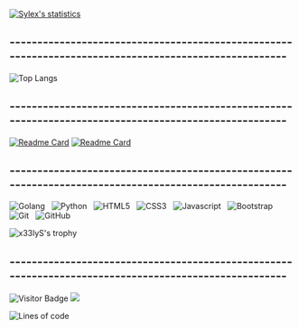[![Sylex's statistics](https://github-readme-stats.vercel.app/api?username=x33lyS&show_icons=true&theme=dark&border_radius=30&hide=issues)](#)

## -----------------------------------------------------------------------------------------------------

![Top Langs](https://github-readme-stats.vercel.app/api/top-langs/?username=x33lyS&hide=TeX&layout=compact&theme=dark&border_radius=30)

## -----------------------------------------------------------------------------------------------------
<a href="https://groupie-tracker-x33lys.herokuapp.com/">![Readme Card](https://github-readme-stats.vercel.app/api/pin/?username=x33lyS&repo=Groupie-tracker&theme=dark&border_radius=30)</a>
<a href="https://github.com/x33lyS/Ascii-art-web">![Readme Card](https://github-readme-stats.vercel.app/api/pin/?username=x33lyS&repo=Ascii-art-web&theme=dark&border_radius=30)</a>

## -----------------------------------------------------------------------------------------------------

![Golang](https://img.shields.io/badge/-Golang-black?logo=go&style=for-the-badge)&nbsp;&nbsp;
![Python](https://img.shields.io/badge/-Python-black?logo=python&style=for-the-badge)&nbsp;&nbsp;
![HTML5](https://img.shields.io/badge/-HTML5-black?logo=html5&style=for-the-badge)&nbsp;&nbsp;
![CSS3](https://img.shields.io/badge/-CSS3-black?logo=css3&style=for-the-badge)&nbsp;&nbsp;
![Javascript](https://img.shields.io/badge/-Javascript-black?logo=javascript&style=for-the-badge)&nbsp;&nbsp;
![Bootstrap](https://img.shields.io/badge/-Bootstrap-black?logo=bootstrap&style=for-the-badge)&nbsp;&nbsp;
![Git](https://img.shields.io/badge/-Git-black?logo=git&style=for-the-badge)&nbsp;&nbsp;
![GitHub](https://img.shields.io/badge/-GitHub-black?logo=github&style=for-the-badge)&nbsp;&nbsp;
</br>


![x33lyS's trophy](https://hacked-github-stat-trophies.vercel.app/?username=x33lyS&theme=dracula&column=5&rank=SECRET,SSS,SS,S,AAA,AA,A,B&margin-w=18&margin-h=10&title=MultiLanguage,AllSuperRank,Joined2020,Commit,Repositories)

## -----------------------------------------------------------------------------------------------------

![Visitor Badge](https://visitor-badge.laobi.icu/badge?page_id=x33lyS.x33lyS)
![](https://komarev.com/ghpvc/?username=FlyN-Nick&color=fc466b&style=plastic&label=Profile+Views)


![Lines of code](https://img.shields.io/badge/From%20Hello%20World%20I%27ve%20Written-1.9%20million%20lines%20of%20code-white)
